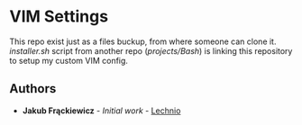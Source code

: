 # VIM Settings

This repo exist just as a files buckup, from where someone can clone it.
<i>installer.sh</i> script from another repo (<i>projects/Bash</i>) is linking
this repository to setup my custom VIM config.

## Authors

* **Jakub Frąckiewicz** - *Initial work* - [Lechnio](https://github.com/Lechnio)

